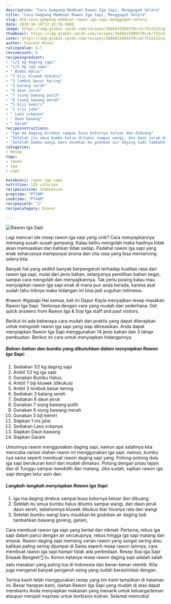 ```yaml
---
description: "Cara Gampang Membuat Rawon Iga Sapi, Menggugah Selera"
title: "Cara Gampang Membuat Rawon Iga Sapi, Menggugah Selera"
slug: 924-cara-gampang-membuat-rawon-iga-sapi-menggugah-selera
date: 2020-10-14T12:43:59.940Z
image: https://img-global.cpcdn.com/recipes/3b66b32989370cc6/751x532cq70/rawon-iga-sapi-foto-resep-utama.jpg
thumbnail: https://img-global.cpcdn.com/recipes/3b66b32989370cc6/751x532cq70/rawon-iga-sapi-foto-resep-utama.jpg
cover: https://img-global.cpcdn.com/recipes/3b66b32989370cc6/751x532cq70/rawon-iga-sapi-foto-resep-utama.jpg
author: Vincent Munoz
ratingvalue: 4.7
reviewcount: 6
recipeingredient:
- "1/2 kg daging sapi"
- "1/2 kg iga sapi"
- " Bumbu Halus"
- "7 biji kluwek dikukus"
- "3 lombok besar kering"
- "3 batang sereh"
- "6 daun jeruk"
- "7 siung bawang putih"
- "6 siung bawang merah"
- "5 biji kemiri"
- "1 iris jahe"
- " Laos sckpnya"
- " Daun bawang"
- " Garam"
recipeinstructions:
- "Iga ma daging direbus sampai busa kotornya keluar dan dibuang"
- "Setelah itu smua bumbu halus ditumis sampai wangi, dan daun jeruk daun sereh, sebelumnya kluwek dikukus biar hlusnya rata dan wangi"
- "Setelah bumbu wangi baru msukkan ke godokan air daging tadi tambahkan bawang goreng, garam,"
categories:
- Resep
tags:
- rawon
- iga
- sapi

katakunci: rawon iga sapi 
nutrition: 125 calories
recipecuisine: Indonesian
preptime: "PT39M"
cooktime: "PT46M"
recipeyield: "1"
recipecategory: Dinner

---
```



![Rawon Iga Sapi](https://img-global.cpcdn.com/recipes/3b66b32989370cc6/751x532cq70/rawon-iga-sapi-foto-resep-utama.jpg)

Lagi mencari ide resep rawon iga sapi yang unik? Cara menyiapkannya memang susah-susah gampang. Kalau keliru mengolah maka hasilnya tidak akan memuaskan dan bahkan tidak sedap. Padahal rawon iga sapi yang enak seharusnya mempunyai aroma dan cita rasa yang bisa memancing selera kita.

Banyak hal yang sedikit banyak berpengaruh terhadap kualitas rasa dari rawon iga sapi, mulai dari jenis bahan, selanjutnya pemilihan bahan segar, sampai cara mengolah dan menyajikannya. Tak perlu pusing kalau mau menyiapkan rawon iga sapi enak di mana pun anda berada, karena asal sudah tahu triknya maka hidangan ini bisa jadi suguhan istimewa.

#rawon #igasapi Hai semua, kali ini Dapur Kayla menyajikan resep masakan Rawon Iga Sapi. Tentunya dengan cara yang mudah dan sederhana. Get quick answers from Rawon Iga &amp; Sop Iga staff and past visitors.


Berikut ini ada beberapa cara mudah dan praktis yang dapat diterapkan untuk mengolah rawon iga sapi yang siap dikreasikan. Anda dapat menyiapkan Rawon Iga Sapi menggunakan 14 jenis bahan dan 3 tahap pembuatan. Berikut ini cara untuk menyiapkan hidangannya.

<!--inarticleads1-->

##### Bahan-bahan dan bumbu yang dibutuhkan dalam menyiapkan Rawon Iga Sapi:

1. Sediakan 1/2 kg daging sapi
1. Ambil 1/2 kg iga sapi
1. Gunakan  Bumbu Halus;
1. Ambil 7 biji kluwek (dikukus)
1. Ambil 3 lombok besar kering
1. Sediakan 3 batang sereh
1. Sediakan 6 daun jeruk
1. Gunakan 7 siung bawang putih
1. Gunakan 6 siung bawang merah
1. Gunakan 5 biji kemiri
1. Siapkan 1 iris jahe
1. Sediakan  Laos sckpnya
1. Siapkan  Daun bawang
1. Siapkan  Garam


Umumnya rawon menggunakan daging sapi, namun apa salahnya kita mencoba variasi olahan rawon ini menggunakan iga sapi. namun, bumbu nya sama seperti membuat rawon daging sapi yang. Potong-potong dulu iga sapi berukuran kecil dan mudah dimakan. Potong dengan pisau tajam dan di Tunggu sampai mendidih dan matang. Jika sudah, sajikan rawon iga sapi dengan telur asin dan. 

<!--inarticleads2-->

##### Langkah-langkah menyiapkan Rawon Iga Sapi:

1. Iga ma daging direbus sampai busa kotornya keluar dan dibuang
1. Setelah itu smua bumbu halus ditumis sampai wangi, dan daun jeruk daun sereh, sebelumnya kluwek dikukus biar hlusnya rata dan wangi
1. Setelah bumbu wangi baru msukkan ke godokan air daging tadi tambahkan bawang goreng, garam,


Cara membuat rawon iga sapi yang kental dan nikmat: Pertama, rebus iga sapi dalam panci dengan air secukupnya, rebus hingga iga sapi matang dan empuk. Rawon daging sapi memang varian rawon yang sangat sering atau bahkan paling sering dijumpai di Sama seperti resep rawon lainnya, cara membuat rawon iga sapi hampir tidak ada perbedaan. Resep Sop Iga Sapi Enaaak Bangeet👌👍. Konon katanya resep rawon daging sapi adalah salah satu masakan yang paling tua di Indonesia dan benar-benar otentik. Kita juga mengenal banyak pengaruh asing yang sudah berasimilasi dengan. 

Terima kasih telah menggunakan resep yang tim kami tampilkan di halaman ini. Besar harapan kami, olahan Rawon Iga Sapi yang mudah di atas dapat membantu Anda menyiapkan makanan yang menarik untuk keluarga/teman ataupun menjadi inspirasi untuk berbisnis kuliner. Selamat mencoba!
